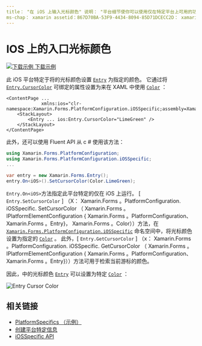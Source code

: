 ```yaml
---
title： "在 iOS 上输入光标颜色" 说明： "平台细节使你可以使用仅在特定平台上可用的功能，而无需实现自定义呈现器或效果。 本文介绍如何使用 iOS 平台特定的来设置项的光标颜色。 "
ms-chap： xamarin assetid：867D70BA-53F9-4434-8094-85D71DCECC2D： xamarin 窗体作者： davidbritch： dabritch ms. 日期：10/24/2018 非 loc： [ Xamarin.Forms ， Xamarin.Essentials ]
---
```


# <a name="entry-cursor-color-on-ios"></a>IOS 上的入口光标颜色

[![下载示例](~/media/shared/download.png) 下载示例](https://docs.microsoft.com/samples/xamarin/xamarin-forms-samples/userinterface-platformspecifics)

此 iOS 平台特定于将的光标颜色设置 [`Entry`](xref:Xamarin.Forms.Entry) 为指定的颜色。 它通过将 [`Entry.CursorColor`](xref:Xamarin.Forms.PlatformConfiguration.iOSSpecific.Entry.CursorColorProperty) 可绑定的属性设置为来在 XAML 中使用 [`Color`](xref:Xamarin.Forms.Color) ：

```xaml
<ContentPage ...
             xmlns:ios="clr-namespace:Xamarin.Forms.PlatformConfiguration.iOSSpecific;assembly=Xamarin.Forms.Core">
    <StackLayout>
        <Entry ... ios:Entry.CursorColor="LimeGreen" />
    </StackLayout>
</ContentPage>
```

此外，还可以使用 Fluent API 从 c # 使用该方法：

```csharp
using Xamarin.Forms.PlatformConfiguration;
using Xamarin.Forms.PlatformConfiguration.iOSSpecific;
...

var entry = new Xamarin.Forms.Entry();
entry.On<iOS>().SetCursorColor(Color.LimeGreen);
```

`Entry.On<iOS>`方法指定此平台特定的仅在 iOS 上运行。 [ `Entry.SetCursorColor` ] （X： Xamarin.Forms 。PlatformConfiguration. iOSSpecific. SetCursorColor （ Xamarin.Forms 。IPlatformElementConfiguration { Xamarin.Forms 。PlatformConfiguration、 Xamarin.Forms 。Entry}， Xamarin.Forms 。Color））方法，在 [`Xamarin.Forms.PlatformConfiguration.iOSSpecific`](xref:Xamarin.Forms.PlatformConfiguration.iOSSpecific) 命名空间中，将光标颜色设置为指定的 [`Color`](xref:Xamarin.Forms.Color) 。 此外，[ `Entry.GetCursorColor` ] （x： Xamarin.Forms 。PlatformConfiguration. iOSSpecific. GetCursorColor （ Xamarin.Forms 。IPlatformElementConfiguration { Xamarin.Forms 。PlatformConfiguration、 Xamarin.Forms 。Entry}））方法可用于检索当前游标的颜色。

因此，中的光标颜色 [`Entry`](xref:Xamarin.Forms.Entry) 可以设置为特定 [`Color`](xref:Xamarin.Forms.Color) ：

![](entry-cursor-color-images/entry-cursorcolor.png "Entry Cursor Color")

## <a name="related-links"></a>相关链接

- [PlatformSpecifics （示例）](https://docs.microsoft.com/samples/xamarin/xamarin-forms-samples/userinterface-platformspecifics)
- [创建平台特定信息](~/xamarin-forms/platform/platform-specifics/index.md#creating-platform-specifics)
- [iOSSpecific API](xref:Xamarin.Forms.PlatformConfiguration.iOSSpecific)
